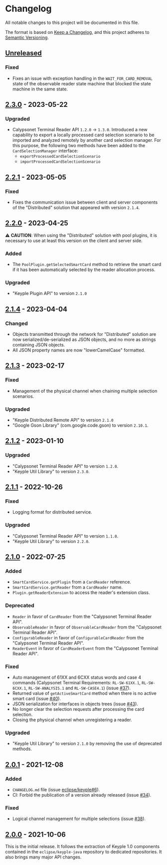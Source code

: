 # Changelog
All notable changes to this project will be documented in this file.

The format is based on [Keep a Changelog](https://keepachangelog.com/en/1.0.0/),
and this project adheres to [Semantic Versioning](https://semver.org/spec/v2.0.0.html).

## [Unreleased]
### Fixed
- Fixes an issue with exception handling in the `WAIT_FOR_CARD_REMOVAL` state of the observable reader state machine 
that blocked the state machine in the same state.

## [2.3.0] - 2023-05-22
### Upgraded
- Calypsonet Terminal Reader API `1.2.0` -> `1.3.0`.
  Introduced a new capability to export a locally processed card selection scenario to be imported and analyzed remotely
  by another card selection manager.
  For this purpose, the following two methods have been added to the `CardSelectionManager` interface:
  - `exportProcessedCardSelectionScenario`
  - `importProcessedCardSelectionScenario`

## [2.2.1] - 2023-05-05
### Fixed
- Fixes the communication issue between client and server components of the "Distributed" solution that appeared with 
  version `2.1.4`.

## [2.2.0] - 2023-04-25
:warning: **CAUTION**: When using the "Distributed" solution with pool plugins, it is necessary to use at least this 
version on the client and server side.
### Added
- The `PoolPlugin.getSelectedSmartCard` method to retrieve the smart card if it has been automatically selected by the 
  reader allocation process.
### Upgraded
- "Keyple Plugin API" to version `2.1.0`

## [2.1.4] - 2023-04-04
### Changed
- Objects transmitted through the network for "Distributed" solution are now serialized/de-serialized
  as JSON objects, and no more as strings containing JSON objects.
- All JSON property names are now "lowerCamelCase" formatted.

## [2.1.3] - 2023-02-17
### Fixed
- Management of the physical channel when chaining multiple selection scenarios.
### Upgraded
- "Keyple Distributed Remote API" to version `2.1.0`
- "Google Gson Library" (com.google.code.gson) to version `2.10.1`.

## [2.1.2] - 2023-01-10
### Upgraded
- "Calypsonet Terminal Reader API" to version `1.2.0`.
- "Keyple Util Library" to version `2.3.0`.

## [2.1.1] - 2022-10-26
### Fixed
- Logging format for distributed service.
### Upgraded
- "Calypsonet Terminal Reader API" to version `1.1.0`.
- "Keyple Util Library" to version `2.2.0`.

## [2.1.0] - 2022-07-25
### Added
- `SmartCardService.getPlugin` from a `CardReader` reference. 
- `SmartCardService.getReader` from a `CardReader` name.
- `Plugin.getReaderExtension` to access the reader's extension class.
### Deprecated
- `Reader` in favor of `CardReader` from the "Calypsonet Terminal Reader API".
- `ObservableReader` in favor of `ObservableCardReader` from the "Calypsonet Terminal Reader API".
- `ConfigurableReader` in favor of `ConfigurableCardReader` from the "Calypsonet Terminal Reader API".
- `ReaderEvent` in favor of `CardReaderEvent` from the "Calypsonet Terminal Reader API".
### Fixed
- Auto management of 61XX and 6CXX status words and case 4 commands (Calypsonet Terminal Requirements: `RL-SW-61XX.1`, 
  `RL-SW-6CXX.1`, `RL-SW-ANALYSIS.1` and `RL-SW-CASE4.1`) (issue [#37]).
- Returned value of `getActiveSmartCard` method when there is no active smart card (issue [#40]).
- JSON serialization for interfaces in objects trees (issue [#43]).
- No longer clear the selection requests after processing the card selection.
- Closing the physical channel when unregistering a reader.
### Upgraded
- "Keyple Util Library" to version `2.1.0` by removing the use of deprecated methods.

## [2.0.1] - 2021-12-08
### Added
- `CHANGELOG.md` file (issue [eclipse/keyple#6]).
- CI: Forbid the publication of a version already released (issue [#34]).
### Fixed
- Logical channel management for multiple selections (issue [#38]).

## [2.0.0] - 2021-10-06
This is the initial release.
It follows the extraction of Keyple 1.0 components contained in the `eclipse/keyple-java` repository to dedicated 
repositories.
It also brings many major API changes.

[unreleased]: https://github.com/eclipse/keyple-service-java-lib/compare/2.3.0...HEAD
[2.3.0]: https://github.com/eclipse/keyple-service-java-lib/compare/2.2.1...2.3.0
[2.2.1]: https://github.com/eclipse/keyple-service-java-lib/compare/2.2.0...2.2.1
[2.2.0]: https://github.com/eclipse/keyple-service-java-lib/compare/2.1.4...2.2.0
[2.1.4]: https://github.com/eclipse/keyple-service-java-lib/compare/2.1.3...2.1.4
[2.1.3]: https://github.com/eclipse/keyple-service-java-lib/compare/2.1.2...2.1.3
[2.1.2]: https://github.com/eclipse/keyple-service-java-lib/compare/2.1.1...2.1.2
[2.1.1]: https://github.com/eclipse/keyple-service-java-lib/compare/2.1.0...2.1.1
[2.1.0]: https://github.com/eclipse/keyple-service-java-lib/compare/2.0.1...2.1.0
[2.0.1]: https://github.com/eclipse/keyple-service-java-lib/compare/2.0.0...2.0.1
[2.0.0]: https://github.com/eclipse/keyple-service-java-lib/releases/tag/2.0.0

[#43]: https://github.com/eclipse/keyple-service-java-lib/issues/43
[#40]: https://github.com/eclipse/keyple-service-java-lib/issues/40
[#38]: https://github.com/eclipse/keyple-service-java-lib/issues/38
[#37]: https://github.com/eclipse/keyple-service-java-lib/issues/37
[#34]: https://github.com/eclipse/keyple-service-java-lib/issues/34

[eclipse/keyple#6]: https://github.com/eclipse/keyple/issues/6